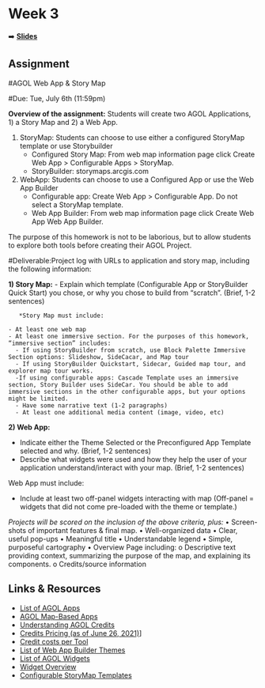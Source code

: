 <!-- .slide: data-background="./Images/header.svg" data-background-repeat="none" data-background-size="40% 40%" data-background-position="center 10%" class="header" -->
# Week 3

<!-- Put a link to the slides so that students can find them -->
➡️ [**Slides**](https://shelleyhoover.github.io/UPP4652021/Slides/revealjsSlides/week3.html)


## Assignment

#AGOL Web App & Story Map

#Due: Tue, July 6th (11:59pm) 

**Overview of the assignment:** Students will create two AGOL Applications, 1) a Story Map and 2) a Web App. 

1. StoryMap: Students can choose to use either a configured StoryMap template or use Storybuilder
   - Configured Story Map: From web map information page click Create Web App > Configurable Apps > StoryMap. 
   - StoryBuilder: storymaps.arcgis.com 
2. WebApp: Students can choose to use a Configured App or use the Web App Builder
   - Configurable app: Create Web App > Configurable App. Do not select a StoryMap template. 
   - Web App Builder: From web map information page click Create Web App Web App Builder. 

The purpose of this homework is not to be laborious, but to allow students to explore both tools before creating their AGOL Project.   

#Deliverable:Project log with URLs to application and story map, including the following information: 

**1) Story Map:**
     - Explain which template (Configurable App or StoryBuilder Quick Start) you chose, or why you chose to build from “scratch”. (Brief, 1-2 sentences)

       *Story Map must include: 

	- At least one web map 
	- At least one immersive section. For the purposes of this homework, “immersive section” includes: 
	  - If using StoryBuilder from scratch, use Block Palette Immersive Section options: Slideshow, SideCacar, and Map tour 
	  - If using StoryBuilder Quickstart, Sidecar, Guided map tour, and explorer map tour works. 
	  -If using configurable apps: Cascade Template uses an immersive section, Story Builder uses SideCar. You should be able to add immersive sections in the other configurable apps, but your options might be limited.   
  	  - Have some narrative text (1-2 paragraphs) 
	  - At least one additional media content (image, video, etc) 

**2) Web App:**
- Indicate either the Theme Selected or the Preconfigured App Template selected and why. (Brief, 1-2 sentences)
- Describe what widgets were used and how they help the user of your application understand/interact with your map. (Brief, 1-2 sentences)

Web App must include: 

- Include at least two off-panel widgets interacting with map (Off-panel = widgets that did not come pre-loaded with the theme or template.)  

*Projects will be scored on the inclusion of the above criteria, plus:*
•	Screen-shots of important features & final map. 
•	Well-organized data
•	Clear, useful pop-ups
•	Meaningful title 
•	Understandable legend
•	Simple, purposeful cartography
•	Overview Page including:
o	Descriptive text providing context, summarizing the purpose of the map, and explaining its components. 
o	Credits/source information 


## Links & Resources

- [List of AGOL Apps](https://www.esri.com/en-us/arcgis/products/apps-for-everyone/overview) 
- [AGOL Map-Based Apps]( https://doc.arcgis.com/en/arcgis-online/create-maps/create-map-apps.htm) 
- [Understanding AGOL Credits](https://doc.arcgis.com/en/arcgis-online/administer/credits.htm) 
- [Credits Pricing (as of June 26, 2021)]( https://www.esri.com/en-us/arcgis/products/credits/buy?rmedium=www_esri_com_EtoF&rsource=/en-us/store/arcgis-online/arcgis-online-credits)] 
- [Credit costs per Tool]( https://doc.arcgis.com/en/arcgis-online/administer/credits.htm#ESRI_SECTION1_709121D2C7694DCAB9B8592F36F7A5BA) 
- [List of Web App Builder Themes]( https://doc.arcgis.com/en/web-appbuilder/create-apps/themes-tab.htm) 
- [List of AGOL Widgets](https://doc.arcgis.com/en/web-appbuilder/create-apps/widget-about.htm) 
- [Widget Overview]( https://doc.arcgis.com/en/web-appbuilder/create-apps/widget-overview.htm) 
- [Configurable StoryMap Templates](https://guides.library.illinois.edu/c.php?g=742281&p=5324399) 
